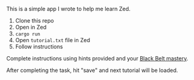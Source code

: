 This is a simple app I wrote to help me learn Zed.

1. Clone this repo
2. Open in Zed
3. `cargo run`
4. Open `tutorial.txt` file in Zed
5. Follow instructions

Complete instructions using hints provided and your [Black Belt mastery](https://zed.dev/blog/text-manipulation).

After completing the task, hit "save" and next tutorial will be loaded.
